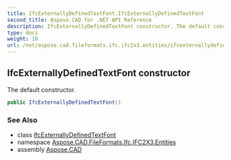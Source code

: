 ```yaml
---
title: IfcExternallyDefinedTextFont.IfcExternallyDefinedTextFont
second_title: Aspose.CAD for .NET API Reference
description: IfcExternallyDefinedTextFont constructor. The default constructor
type: docs
weight: 10
url: /net/aspose.cad.fileformats.ifc.ifc2x3.entities/ifcexternallydefinedtextfont/ifcexternallydefinedtextfont/
---
```

## IfcExternallyDefinedTextFont constructor

The default constructor.

```csharp
public IfcExternallyDefinedTextFont()
```

### See Also

* class [IfcExternallyDefinedTextFont](../)
* namespace [Aspose.CAD.FileFormats.Ifc.IFC2X3.Entities](../../ifcexternallydefinedtextfont/)
* assembly [Aspose.CAD](../../../)


